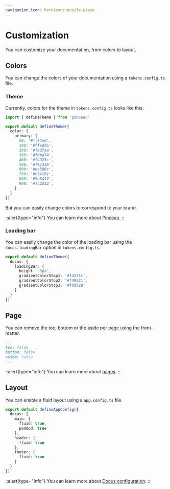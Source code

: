 ```yaml
---
navigation.icon: heroicons:puzzle-piece
---
```


# Customization

You can customize your documentation, from colors to layout.

## Colors

You can change the colors of your documentation using a `tokens.config.ts` file.

### Theme

Currently, colors for the theme in `tokens.config.ts` looks like this:

```ts [tokens.config.ts]
import { defineTheme } from 'pinceau'

export default defineTheme({
  color: {
    primary: {
      50: '#fff7ed',
      100: '#ffedd5',
      200: '#fed7aa',
      300: '#fdba74',
      400: '#fb923c',
      500: '#f97316',
      600: '#ea580c',
      700: '#c2410c',
      800: '#9a3412',
      900: '#7c2d12',
    }
  }
})
```

But you can easily change colors to correspond to your brand.

::alert{type="info"}
You can learn more about [Pinceau](https://pinceau.dev/).
::

### Loading bar

You can easily change the color of the loading bar using the `docus.loadingBar` option in `tokens.config.ts`.

```ts [tokens.config.ts]
export default defineTheme({
  docus: {
    loadingBar: {
      height: '3px',
      gradientColorStop1: '#f4271c',
      gradientColorStop2: '#f49321',
      gradientColorStop3: '#f0dd28'
    }
  }
})
```

## Page

You can remove the toc, bottom or the aside per page using the front-matter.

```md [content\1.guide\5.customization.md]
---
toc: false
bottom: false
aside: false
---
```

::alert{type="info"}
You can learn more about [pages](https://docus.dev/api/layouts).
::

## Layout

You can enable a fluid layout using a `app.config.ts` file.

```ts [app.config.ts]
export default defineAppConfig({
  docus: {
    main: {
      fluid: true,
      padded: true
    },
    header: {
      fluid: true
    },
    footer: {
      fluid: true
    }
  }
})
```

::alert{type="info"}
You can learn more about [Docus configuration](https://docus.dev/introduction/configuration).
::
